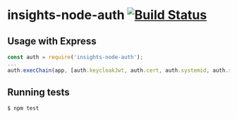 # insights-node-auth [![Build Status](https://travis-ci.org/RedHatInsights/insights-node-auth.svg?branch=master)](https://travis-ci.org/RedHatInsights/insights-node-auth)

## Usage with Express
```javascript
const auth = require('insights-node-auth');
...
auth.execChain(app, [auth.keycloakJwt, auth.cert, auth.systemid, auth.smwBasic]);
```
## Running tests
```
$ npm test
```
